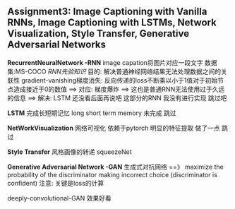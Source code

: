 
## Assignment3: Image Captioning with Vanilla RNNs, Image Captioning with LSTMs, Network Visualization, Style Transfer, Generative Adversarial Networks ##

**RecurrentNeuralNetwork -RNN** 
image capation将图片对应一段文字
数据集:MS-COCO
*RNN先验知识*
目的: 解决普通神经网络结果无法处理数据之间的关联性
gradient-vanishing梯度消失: 反向传递的loss不断乘以小于1值对于初始节点造成接近于0的数值
==> 对应:  梯度爆炸
==> 这也是普通RNN无法使用过于久远的信息
==> 解决: LSTM   还没看后面再说吧
这部分的RNN 我没有进行实现  跳过吧

**LSTM**
完成长短期记忆  long short term memory
未完成  跳过

**NetWorkVisualization**
网络可视化 依赖于pytorch
明显的特征提取   做了一点  跳过

**Style Transfer**
风格画像的转递  squeezeNet

**Generative Adversarial Network -GAN**
生成式对抗网络
==》 maximize the probability of the discriminator making incorrect choice
(discriminator is confident)
注意:   关键是loss的计算

deeply-convolutional-GAN 效果好看
